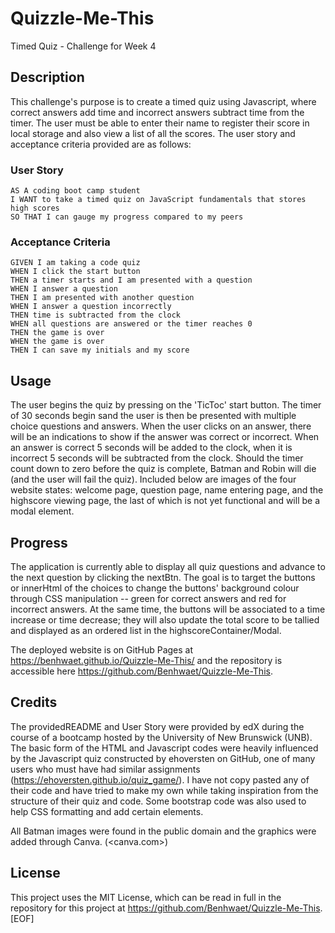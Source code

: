 # Quizzle-Me-This

Timed Quiz - Challenge for Week 4

## Description

This challenge's purpose is to create a timed quiz using Javascript, where correct answers add time and incorrect answers subtract time from the timer. The user must be able to enter their name to register their score in local storage and also view a list of all the scores. The user story and acceptance criteria provided are as follows:

### User Story

```text
AS A coding boot camp student
I WANT to take a timed quiz on JavaScript fundamentals that stores high scores
SO THAT I can gauge my progress compared to my peers
```

### Acceptance Criteria

```text
GIVEN I am taking a code quiz
WHEN I click the start button
THEN a timer starts and I am presented with a question
WHEN I answer a question
THEN I am presented with another question
WHEN I answer a question incorrectly
THEN time is subtracted from the clock
WHEN all questions are answered or the timer reaches 0
THEN the game is over
WHEN the game is over
THEN I can save my initials and my score
```

## Usage

The user begins the quiz by pressing on the 'TicToc' start button. The timer of 30 seconds begin sand the user is then be presented with multiple choice questions and answers. When the user clicks on an answer, there will be an indications to show if the answer was correct or incorrect. When an answer is correct 5 seconds will be added to the clock, when it is incorrect 5 seconds will be subtracted from the clock. Should the timer count down to zero before the quiz is complete, Batman and Robin will die (and the user will fail the quiz).
Included below are images of the four website states: welcome page, question page, name entering page, and the highscore viewing page, the last of which is not yet functional and will be a modal element.



## Progress

The application is currently able to display all quiz questions and advance to the next question by clicking the nextBtn. The goal is to target the buttons or innerHtml of the choices to change the buttons' background colour through CSS manipulation -- green for correct answers and red for incorrect answers. At the same time, the buttons will be associated to a time increase or time decrease; they will also update the total score to be tallied and displayed as an ordered list in the highscoreContainer/Modal.

The deployed website is on GitHub Pages at <https://benhwaet.github.io/Quizzle-Me-This/> and the repository is accessible here <https://github.com/Benhwaet/Quizzle-Me-This>.

## Credits

The providedREADME and User Story were provided by edX during the course of a bootcamp hosted by the University of New Brunswick (UNB). The basic form of the HTML and Javascript codes were heavily influenced by the Javascript quiz constructed by ehoversten on GitHub, one of many users who must have had similar assignments (<https://ehoversten.github.io/quiz_game/>). I have not copy pasted any of their code and have tried to make my own while taking inspiration from the structure of their quiz and code.
Some bootstrap code was also used to help CSS formatting and add certain elements.

All Batman images were found in the public domain and the graphics were added through Canva. (<canva.com>)

## License

This project uses the MIT License, which can be read in full in the repository for this project at <https://github.com/Benhwaet/Quizzle-Me-This>.
[EOF]
